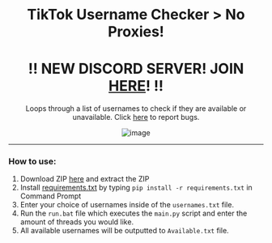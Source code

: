 <br/>
<div align="center">
  
  # TikTok Username Checker > No Proxies!
  

<h1><b>‼️ NEW DISCORD SERVER! JOIN <a href="https://discord.gg/eSmm3dTW">HERE</a>! ‼️</b></h1>
  Loops through a list of usernames to check if they are available or unavailable. Click <a href="https://github.com/KLNNNNN/Tiktok-Username-Checker/issues">here</a> to report bugs.
  
  ![image](https://cdn.discordapp.com/attachments/1012455609561526285/1124303968995135608/image.png)

  
</div>

--------------------------------------

### How to use:


1. Download ZIP <a href="https://github.com/KLNNNNN/Tiktok-Username-Checker/archive/refs/heads/main.zip">here</a> and extract the ZIP
2. Install <a href="https://github.com/KLNNNNN/Tiktok-Username-Checker/blob/main/requirements.txt">requirements.txt</a> by typing `pip install -r requirements.txt` in Command Prompt
3. Enter your choice of usernames inside of the `usernames.txt` file.
4. Run the `run.bat` file which executes the `main.py` script and enter the amount of threads you would like.
5. All available usernames will be outputted to `Available.txt` file.



